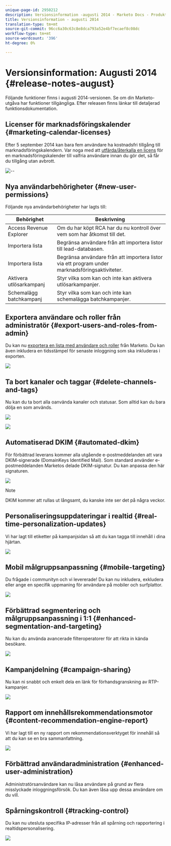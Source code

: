 ```yaml
---
unique-page-id: 2950212
description: Versionsinformation -augusti 2014 - Marketo Docs - Produktdokumentation
title: Versionsinformation - augusti 2014
translation-type: tm+mt
source-git-commit: 96cc6a30c63c8e8dca793a52e4bf7ecaef8c08dc
workflow-type: tm+mt
source-wordcount: '396'
ht-degree: 0%

---
```



# Versionsinformation: Augusti 2014 {#release-notes-august}

Följande funktioner finns i augusti 2014-versionen. Se om din Marketo-utgåva har funktioner tillgängliga. Efter releasen finns länkar till detaljerad funktionsdokumentation.

## Licenser för marknadsföringskalender {#marketing-calendar-licenses}

Efter 5 september 2014 kan bara fem användare ha kostnadsfri tillgång till marknadsföringskalendern. Var noga med att [utfärda/återkalla en licens](../../product-docs/core-marketo-concepts/marketing-calendar/understanding-the-calendar/issue-revoke-a-marketing-calendar-license.md) för en marknadsföringskalender till valfria användare innan du gör det, så får du tillgång utan avbrott.

![--](assets/image2014-9-16-9-3a45-3a52.png)

## Nya användarbehörigheter {#new-user-permissions}

Följande nya användarbehörigheter har lagts till:

| Behörighet | Beskrivning |
|---|---|
| Access Revenue Explorer | Om du har köpt RCA har du nu kontroll över vem som har åtkomst till det. |
| Importera lista | Begränsa användare från att importera listor till lead-databasen. |
| Importera lista | Begränsa användare från att importera listor via ett program under marknadsföringsaktiviteter. |
| Aktivera utlösarkampanj | Styr vilka som kan och inte kan aktivera utlösarkampanjer. |
| Schemalägg batchkampanj | Styr vilka som kan och inte kan schemalägga batchkampanjer. |

## Exportera användare och roller från administratör {#export-users-and-roles-from-admin}

Du kan nu [exportera en lista med användare och roller](../../product-docs/administration/users-and-roles/export-a-list-of-users-and-roles.md) från Marketo. Du kan även inkludera en tidsstämpel för senaste inloggning som ska inkluderas i exporten.

![](assets/image2014-9-16-12-3a20-3a16.png)

## Ta bort kanaler och taggar {#delete-channels-and-tags}

Nu kan du ta bort alla oanvända kanaler och statusar. Som alltid kan du bara dölja en som används.

![](assets/image2014-9-16-12-3a20-3a30.png)

![](assets/image2014-9-16-12-3a23-3a4.png)

## Automatiserad DKIM {#automated-dkim}

För förbättrad leverans kommer alla utgående e-postmeddelanden att vara DKIM-signerade (DomainKeys Identified Mail). Som standard använder e-postmeddelanden Marketos delade DKIM-signatur. Du kan anpassa den här signaturen.

![](assets/image2014-9-16-12-3a23-3a16.png)

>[!NOTE]
>
>DKIM kommer att rullas ut långsamt, du kanske inte ser det på några veckor.

## Personaliseringsuppdateringar i realtid {#real-time-personalization-updates}

Vi har lagt till etiketter på kampanjsidan så att du kan tagga till innehåll i dina hjärtan.

![](assets/image2014-9-16-12-3a23-3a28.png)

## Mobil målgruppsanpassning {#mobile-targeting}

Du frågade i communityn och vi levererade! Du kan nu inkludera, exkludera eller ange en specifik uppmaning för användare på mobiler och surfplattor.

![](assets/image2014-9-16-12-3a23-3a43.png)

## Förbättrad segmentering och målgruppsanpassning i 1:1 {#enhanced-segmentation-and-targeting}

Nu kan du använda avancerade filteroperatorer för att rikta in kända besökare.

![](assets/image2014-9-16-12-3a23-3a56.png)

## Kampanjdelning {#campaign-sharing}

Nu kan ni snabbt och enkelt dela en länk för förhandsgranskning av RTP-kampanjer.

![](assets/image2014-9-16-12-3a24-3a22.png)

## Rapport om innehållsrekommendationsmotor {#content-recommendation-engine-report}

Vi har lagt till en ny rapport om rekommendationsverktyget för innehåll så att du kan se en bra sammanfattning.

![](assets/image2014-9-16-12-3a24-3a42.png)

## Förbättrad användaradministration {#enhanced-user-administration}

Administratörsanvändare kan nu låsa användare på grund av flera misslyckade inloggningsförsök. Du kan även låsa upp dessa användare om du vill.

## Spårningskontroll {#tracking-control}

Du kan nu utesluta specifika IP-adresser från all spårning och rapportering i realtidspersonalisering.

![](assets/image2014-9-16-12-3a24-3a55.png)


